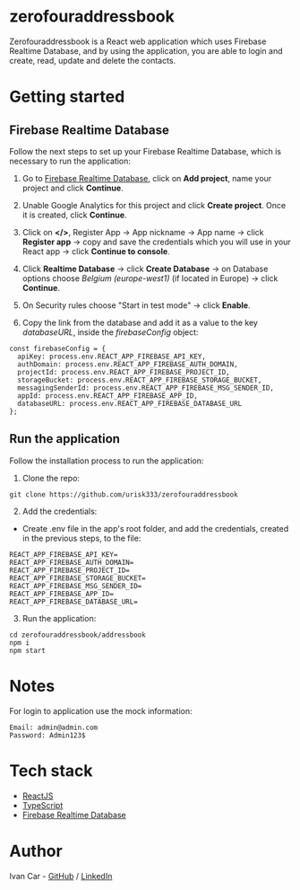 # zerofouraddressbook

Zerofouraddressbook is a React web application which uses Firebase Realtime Database, and by using the application, you are able to login and create, read, update and delete the contacts.

# Getting started

## Firebase Realtime Database

Follow the next steps to set up your Firebase Realtime Database, which is necessary to run the application:

1. Go to [Firebase Realtime Database](https://console.firebase.google.com/), click on **Add project**, name your project and click **Continue**.

2. Unable Google Analytics for this project and click **Create project**. Once it is created, click **Continue**.

3. Click on **</>**, Register App -> App nickname -> App name -> click **Register app** -> copy and save the credentials which you will use in your React app -> click **Continue to console**.

4. Click **Realtime Database** -> click **Create Database** -> on Database options choose _Belgium (europe-west1)_ (if located in Europe) -> click **Continue**.

5. On Security rules choose "Start in test mode" -> click **Enable**.

6. Copy the link from the database and add it as a value to the key _databaseURL_, inside the _firebaseConfig_ object:

```
const firebaseConfig = {
  apiKey: process.env.REACT_APP_FIREBASE_API_KEY,
  authDomain: process.env.REACT_APP_FIREBASE_AUTH_DOMAIN,
  projectId: process.env.REACT_APP_FIREBASE_PROJECT_ID,
  storageBucket: process.env.REACT_APP_FIREBASE_STORAGE_BUCKET,
  messagingSenderId: process.env.REACT_APP_FIREBASE_MSG_SENDER_ID,
  appId: process.env.REACT_APP_FIREBASE_APP_ID,
  databaseURL: process.env.REACT_APP_FIREBASE_DATABASE_URL
};
```

## Run the application

Follow the installation process to run the application:

1. Clone the repo:

```
git clone https://github.com/urisk333/zerofouraddressbook
```

2. Add the credentials:

- Create .env file in the app's root folder, and add the credentials, created in the previous steps, to the file:

```
REACT_APP_FIREBASE_API_KEY=
REACT_APP_FIREBASE_AUTH_DOMAIN=
REACT_APP_FIREBASE_PROJECT_ID=
REACT_APP_FIREBASE_STORAGE_BUCKET=
REACT_APP_FIREBASE_MSG_SENDER_ID=
REACT_APP_FIREBASE_APP_ID=
REACT_APP_FIREBASE_DATABASE_URL=
```

3. Run the application:

```
cd zerofouraddressbook/addressbook
npm i
npm start
```

# Notes

For login to application use the mock information:

```
Email: admin@admin.com
Password: Admin123$
```

# Tech stack

- [ReactJS](https://reactjs.org)
- [TypeScript](https://www.typescriptlang.org/)
- [Firebase Realtime Database](https://console.firebase.google.com/)

# Author

Ivan Car - [GitHub](https://github.com/urisk333) / [LinkedIn](https://www.linkedin.com/in/ivan-car/)
